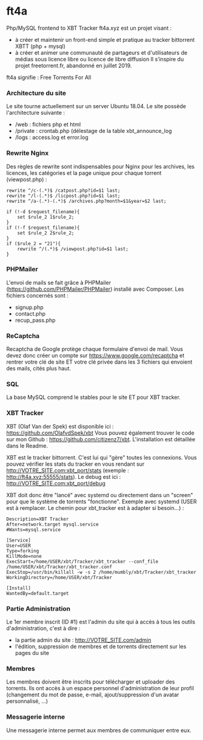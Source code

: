 # ft4a
Php/MySQL frontend to XBT Tracker
ft4a.xyz est un projet visant :
- à créer et maintenir un front-end simple et pratique au tracker bittorrent XBTT (php + mysql)
- à créer et animer une communauté de partageurs et d'utilisateurs de médias sous licence libre ou licence de libre diffusion
Il s’inspire du projet freetorrent.fr, abandonné en juillet 2019.

ft4a signifie : Free Torrents For All

### Architecture du site
Le site tourne actuellement sur un server Ubuntu 18.04.
Le site possède l'architecture suivante :
- /web : fichiers php et html
- /private : crontab.php (délestage de la table xbt_announce_log
- /logs : access.log et error.log

### Rewrite Nginx
Des règles de rewrite sont indispensables pour Nginx pour les archives, les licences, les catégories et la page unique pour chaque torrent (viewpost.php) :
```
rewrite ^/c-(.*)$ /catpost.php?id=$1 last;
rewrite ^/l-(.*)$ /licpost.php?id=$1 last;
rewrite ^/a-(.*)-(.*)$ /archives.php?month=$1&year=$2 last;

if (!-d $request_filename){
    set $rule_2 1$rule_2;
}
if (!-f $request_filename){
    set $rule_2 2$rule_2;
}
if ($rule_2 = "21"){
    rewrite ^/(.*)$ /viewpost.php?id=$1 last;
}
```

### PHPMailer
L'envoi de mails se fait grâce à PHPMailer (https://github.com/PHPMailer/PHPMailer) installé avec Composer.
Les fichiers concernés sont :
- signup.php
- contact.php
- recup_pass.php

### ReCaptcha
Recaptcha de Google protège chaque formulaire d'envoi de mail. Vous devez donc créer un compte sur https://www.google.com/recaptcha et rentrer votre clé de site ET votre clé privée dans les 3 fichiers qui envoient des mails, cités plus haut.

### SQL
La base MySQL comprend le stables pour le site ET pour XBT tracker.

### XBT Tracker
XBT (Olaf Van der Spek) est disponible ici : https://github.com/OlafvdSpek/xbt
Vous pouvez également trouver le code sur mon Github : https://github.com/citizenz7/xbt.
L'installation est détaillée dans le Readme.

XBT est le tracker bittorrent. C'est lui qui "gère" toutes les connexions.
Vous pouvez vérifier les stats du tracker en vous rendant sur http://VOTRE_SITE.com:xbt_port/stats (exemple : http://ft4a.xyz:55555/stats).
Le debug est ici : http://VOTRE_SITE.com:xbt_port/debug

XBT doit donc être "lancé" avec systemd ou directement dans un "screen" pour que le système de torrents "fonctionne".
Exemple avec systemd (USER est à remplacer. Le chemin pour xbt_tracker est à adapter si besoin...) :
```[Unit]
Description=XBT Tracker
After=network.target mysql.service
#Wants=mysql.service

[Service]
User=USER
Type=forking
KillMode=none
ExecStart=/home/USER/xbt/Tracker/xbt_tracker --conf_file /home/USER/xbt/Tracker/xbt_tracker.conf
ExecStop=/usr/bin/killall -w -s 2 /home/mumbly/xbt/Tracker/xbt_tracker
WorkingDirectory=/home/USER/xbt/Tracker

[Install]
WantedBy=default.target
```

### Partie Administration
Le 1er membre inscrit (ID #1) est l'admin du site qui à accès à tous les outils d'administration, c'est à dire :
- la partie admin du site : http://VOTRE_SITE.com/admin
- l'édition, suppression de membres et de torrents directement sur les pages du site 

### Membres
Les membres doivent être inscrits pour télécharger et uploader des torrents.
Ils ont accès à un espace personnel d'administration de leur profil (changement du mot de passe, e-mail, ajout/suppression d'un avatar personnalisé, ...)

### Messagerie interne
Une messagerie interne permet aux membres de communiquer entre eux.
